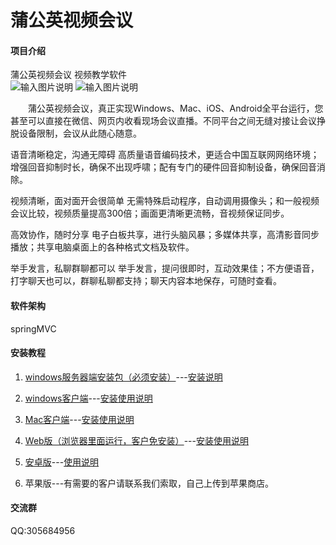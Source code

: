 # 蒲公英视频会议

#### 项目介绍
蒲公英视频会议 视频教学软件<br>
![输入图片说明](http://www.pgy365.cn/demo/windows1.png "在这里输入图片标题")
![输入图片说明](http://www.pgy365.cn/demo/windows2.png "在这里输入图片标题")

　　蒲公英视频会议，真正实现Windows、Mac、iOS、Android全平台运行，您甚至可以直接在微信、网页内收看现场会议直播。不同平台之间无缝对接让会议挣脱设备限制，会议从此随心随意。

语音清晰稳定，沟通无障碍
高质量语音编码技术，更适合中国互联网网络环境；增强回音抑制时长，确保不出现呼啸；配有专门的硬件回音抑制设备，确保回音消除。 

视频清晰，面对面开会很简单
无需特殊启动程序，自动调用摄像头；和一般视频会议比较，视频质量提高300倍；画面更清晰更流畅，音视频保证同步。 

高效协作，随时分享
电子白板共享，进行头脑风暴；多媒体共享，高清影音同步播放；共享电脑桌面上的各种格式文档及软件。 

举手发言，私聊群聊都可以
举手发言，提问很即时，互动效果佳；不方便语音，打字聊天也可以，群聊私聊都支持；聊天内容本地保存，可随时查看。 

#### 软件架构
springMVC 


#### 安装教程

1. [windows服务器端安装包（必须安装）](http://www.pgy365.cn/demo/pgymeeting20180425.rar)---[安装说明](http://www.pgy365.cn/demo/%E6%9C%8D%E5%8A%A1%E5%99%A8%E7%AB%AF%E4%BD%BF%E7%94%A8%E8%AF%B4%E6%98%8E.doc)
2. [windows客户端](http://www.mingtianjian.net/demo/meeting.rar)---[安装使用说明](http://www.pgy365.cn/demo/%E5%AE%A2%E6%88%B7%E7%AB%AF%E4%BD%BF%E7%94%A8%E8%AF%B4%E6%98%8E.doc)
3. [Mac客户端](http://www.mingtianjian.net/demo/mac.zip)---[安装使用说明](http://www.pgy365.cn/demo/%E5%AE%A2%E6%88%B7%E7%AB%AF%E4%BD%BF%E7%94%A8%E8%AF%B4%E6%98%8E.doc)

4. [Web版（浏览器里面运行，客户免安装）](http://www.mingtianjian.net/demo/meetingweb.rar)---[安装使用说明](http://www.pgy365.cn/demo/%E7%BD%91%E9%A1%B5%E7%89%88%E4%BD%BF%E7%94%A8%E8%AF%B4%E6%98%8E.doc)

5. [安卓版](http://www.mingtianjian.net/demo/setup.apk)---[使用说明](http://www.mingtianjian.net/demo/%E6%89%8B%E6%9C%BA%E7%89%88%E4%BD%BF%E7%94%A8%E8%AF%B4%E6%98%8E.doc)

6. 苹果版---有需要的客户请联系我们索取，自己上传到苹果商店。


#### 交流群

QQ:305684956
